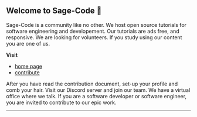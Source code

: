 ## Welcome to Sage-Code 👋

Sage-Code is a community like no other. We host open source tutorials for software engineering and developement. Our tutorials are ads free, and responsive. We are looking for volunteers. If you study using our content you are one of us. 

**Visit**

* [home page](http://sagecode.net)
* [contribute](https://github.com/sage-code/.github/tree/main/profile/contribute.md)

After you have read the contribution document, set-up your profile and comb your hair. Visit our Discord server and join our team. We have a virtual office where we talk. If you are a software developer or software engineer, you are invited to contribute to our epic work.

---
